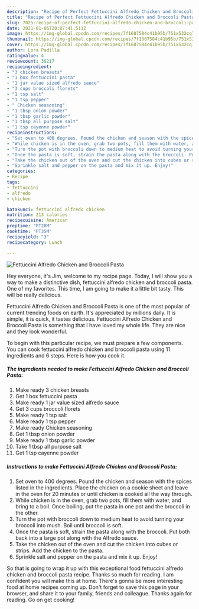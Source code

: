 ```yaml
---
description: "Recipe of Perfect Fettuccini Alfredo Chicken and Broccoli Pasta"
title: "Recipe of Perfect Fettuccini Alfredo Chicken and Broccoli Pasta"
slug: 7025-recipe-of-perfect-fettuccini-alfredo-chicken-and-broccoli-pasta
date: 2021-01-06T20:07:41.511Z
image: https://img-global.cpcdn.com/recipes/7f1687584c41b95b/751x532cq70/fettuccini-alfredo-chicken-and-broccoli-pasta-recipe-main-photo.jpg
thumbnail: https://img-global.cpcdn.com/recipes/7f1687584c41b95b/751x532cq70/fettuccini-alfredo-chicken-and-broccoli-pasta-recipe-main-photo.jpg
cover: https://img-global.cpcdn.com/recipes/7f1687584c41b95b/751x532cq70/fettuccini-alfredo-chicken-and-broccoli-pasta-recipe-main-photo.jpg
author: Lora Padilla
ratingvalue: 4
reviewcount: 39217
recipeingredient:
- "3 chicken breasts"
- "1 box fettuccini pasta"
- "1 jar value sized alfredo sauce"
- "3 cups broccoli florets"
- "1 tsp salt"
- "1 tsp pepper"
- " Chicken seasoning"
- "1 tbsp onion powder"
- "1 tbsp garlic powder"
- "1 tbsp all purpose salt"
- "1 tsp cayenne powder"
recipeinstructions:
- "Set oven to 400 degrees. Pound the chicken and season with the spices listed in the ingredients. Place the chicken on a cookie sheet and leave in the oven for 20 minutes or until chicken is cooked all the way through."
- "While chicken is in the oven, grab two pots, fill them with water, and bring to a boil. Once boiling, put the pasta in one pot and the broccoli in the other."
- "Turn the pot with broccoli down to medium heat to avoid turning your broccoli into mush. Boil until broccoli is soft."
- "Once the pasta is soft, strain the pasta along with the broccoli. Put both back into a large pot along with the Alfredo sauce."
- "Take the chicken out of the oven and cut the chicken into cubes or strips. Add the chicken to the pasta."
- "Sprinkle salt and pepper on the pasta and mix it up. Enjoy!"
categories:
- Recipe
tags:
- fettuccini
- alfredo
- chicken

katakunci: fettuccini alfredo chicken 
nutrition: 213 calories
recipecuisine: American
preptime: "PT28M"
cooktime: "PT35M"
recipeyield: "3"
recipecategory: Lunch

---
```



![Fettuccini Alfredo Chicken and Broccoli Pasta](https://img-global.cpcdn.com/recipes/7f1687584c41b95b/751x532cq70/fettuccini-alfredo-chicken-and-broccoli-pasta-recipe-main-photo.jpg)

Hey everyone, it's Jim, welcome to my recipe page. Today, I will show you a way to make a distinctive dish, fettuccini alfredo chicken and broccoli pasta. One of my favorites. This time, I am going to make it a little bit tasty. This will be really delicious.



Fettuccini Alfredo Chicken and Broccoli Pasta is one of the most popular of current trending foods on earth. It's appreciated by millions daily. It is simple, it is quick, it tastes delicious. Fettuccini Alfredo Chicken and Broccoli Pasta is something that I have loved my whole life. They are nice and they look wonderful.


To begin with this particular recipe, we must prepare a few components. You can cook fettuccini alfredo chicken and broccoli pasta using 11 ingredients and 6 steps. Here is how you cook it.

<!--inarticleads1-->

##### The ingredients needed to make Fettuccini Alfredo Chicken and Broccoli Pasta:

1. Make ready 3 chicken breasts
1. Get 1 box fettuccini pasta
1. Make ready 1 jar value sized alfredo sauce
1. Get 3 cups broccoli florets
1. Make ready 1 tsp salt
1. Make ready 1 tsp pepper
1. Make ready  Chicken seasoning
1. Get 1 tbsp onion powder
1. Make ready 1 tbsp garlic powder
1. Take 1 tbsp all purpose salt
1. Get 1 tsp cayenne powder




<!--inarticleads2-->

##### Instructions to make Fettuccini Alfredo Chicken and Broccoli Pasta:

1. Set oven to 400 degrees. Pound the chicken and season with the spices listed in the ingredients. Place the chicken on a cookie sheet and leave in the oven for 20 minutes or until chicken is cooked all the way through.
1. While chicken is in the oven, grab two pots, fill them with water, and bring to a boil. Once boiling, put the pasta in one pot and the broccoli in the other.
1. Turn the pot with broccoli down to medium heat to avoid turning your broccoli into mush. Boil until broccoli is soft.
1. Once the pasta is soft, strain the pasta along with the broccoli. Put both back into a large pot along with the Alfredo sauce.
1. Take the chicken out of the oven and cut the chicken into cubes or strips. Add the chicken to the pasta.
1. Sprinkle salt and pepper on the pasta and mix it up. Enjoy!




So that is going to wrap it up with this exceptional food fettuccini alfredo chicken and broccoli pasta recipe. Thanks so much for reading. I am confident you will make this at home. There's gonna be more interesting food at home recipes coming up. Don't forget to save this page in your browser, and share it to your family, friends and colleague. Thanks again for reading. Go on get cooking!
